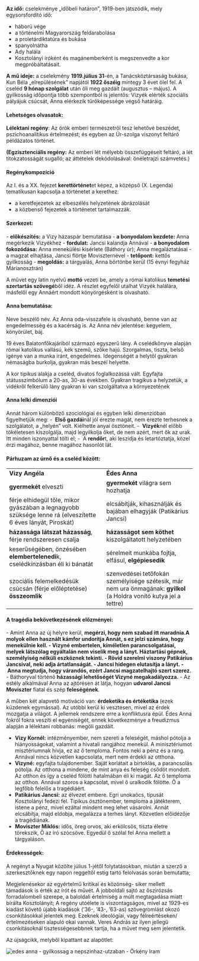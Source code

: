 **Az idő:** cselekménye „időbeli határon”, 1919-ben játszódik, mely egysorsfordító idő:

- háború vége
- a történelmi Magyarország feldarabolása
- a proletárdiktatúra és bukása
- spanyolnátha
- Ady halála
- Kosztolányi íróként és magánemberként is megszenvedte a kor megpróbáltatásait.

**A mű ideje:** a cselekmény **1919.július 31**-én, a Tanácsköztársaság bukása, Kun Béla „elrepülésének” napjától **1922 őszéig** mintegy 3 évet ölel fel. A cseléd **9 hónap szolgálat** után öli meg gazdáit (augusztus – május). A gyilkosság időpontja több szempontból is jelentős: Vizyék elérték szociális pályájuk csúcsát, Anna elérkezik tűrőképessége végső határáig.

#### **Lehetséges olvasatok:**

**Lélektani regény**: Az örök emberi természetről tesz lehetővé beszédet, pszichoanalitikus értelmezést; és egyben az Úr-szolga viszonyt feltáró példázatos történet.

**(Egzisztenciális regény:** Az emberi lét mélyebb összefüggéseit feltáró, a lét titokzatosságát sugalló; az áttételek dekódolásával: önéletrajzi számvetés.)

#### **Regénykompozíció**

Az I. és a XX. fejezet **kerettörténet**et képez, a középső (X. Legenda) tematikusan kapcsolja a történetet a kerethez:

- a keretfejezetek az elbeszélés helyzetének ábrázolását
- a közbenső fejezetek a történetet tartalmazzák.

#### **Szerkezet:**

- **előkészítés:** a Vizy házaspár bemutatása
- **a bonyodalom kezdete:** Anna megérkezik Vizyékhez
- **fordulat:** Jancsi kalandja Annával
- **a bonyodalom fokozódása:** Anna menekülési kísérlete (Báthory úr); Anna megaláztatásai - a magzat elhajtása, Jancsi flörtje Moviszternével
- **tetőpont:** kettős gyilkosság
- **megoldás:** a tárgyalás, Anna börtönbe kerül (15 évnyi fegyház Márianosztrán)

A művet egy latin nyelvű **mottó** vezeti be, amely a római katolikus **temetési szertartás szövegé**ből idéz. A részlet egyfelől utalhat Vizyék halálára, másfelől egy Annáért mondott könyörgésként is olvasható.

#### **Anna bemutatása:**

Neve beszélő név. Az Anna oda-visszafele is olvasható, benne van az engedelmesség és a kacérság is. Az Anna név jelentése: kegyelem, könyörület, báj.

19 éves Balatonfőkajáriból származó egyszerű lány. A cselédkönyve alapján római katolikus vallású, kék szemű, szőke hajú. Szorgalmas, tiszta, belső igénye van a munka iránt, engedelmes. Idegenségét a helytől gyakran némaságba burkolja, gyakran más beszél helyette.

A kor tipikus alakja a cseléd, divatos foglalkozássá vált. Egyfajta státusszimbólum a 20-as, 30-as években. Gyakran tragikus a helyzetük, a vidékről felkerülő lány gyakran ki van szolgáltatva a környezetének

#### **Anna lelki dimenziói**

Annát három különböző szociológiai és egyben lelki dimenzióban figyelhetjük meg:
-  **Első gazdái**nál jól érezte magát, nem érezte terhesnek a szolgálatot, a „helyén” volt. Kiélhette anyai ösztöneit.
-  **Vizyék**nél előbb tökéletesen kiszolgálja, majd legyilkolja őket, de nem azért, mert ők az urak. Itt minden iszonyattal tölti el;
-  A **rendőr**t, aki leszidja és letartóztatja, közel érzi magához, benne magához hasonlót lát.

#### **Párhuzam az úrnő és a cseléd között:**

|                                                                                                             |                                                                                                                      |
| ----------------------------------------------------------------------------------------------------------- | -------------------------------------------------------------------------------------------------------------------- |
| **Vizy Angéla**                                                                                             | **Édes Anna**                                                                                                        |
| **gyermekét** elveszti                                                                                      | **gyermekét** világra sem hozhatja                                                                                   |
| férje elhidegül tőle, mikor gyászában a legnagyobb szüksége lenne rá (elveszítette 6 éves lányát, Piroskát) | elcsábítják, kihasználják és bajában elhagyják (Patikárius Jancsi)                                                   |
| **házassága látszat** **házasság**, férje rendszeresen csalja                                               | **házasságot sem köthet** kiszolgáltatott helyzetében                                                                |
| keserűségében, önzésében **elembertelenedi**k, cselédkínzásban éli ki bánatát                               | sérelmeit munkába fojtja, elfásul, **elgépiesedik**                                                                  |
| szociális felemelkedésük csúcsán (férje előléptetése) **összeomlik**                                        | szenvedései tetőfokán személyisége szétesik, már nem ura önmagának: **gyilkol** (a Holdra vonító kutya jel a tettre) |

#### **A tragédia bekövetkezésének előzményei:**

- Amint Anna az új helyre kerül, **megérzi, hogy nem szabad itt maradnia.**A molyok ellen használt **kámfor** undorítja Annát, s ez jelzi számára, hogy menekülnie kell.
- **Vizyné embertelen**, kíméletlen parancsolgatásai, melyek látszólag egyáltalán nem viselik meg a lányt. Háztartási gépnek, személyiség nélküli eszköznek tekinti.
- Rövid **szerelmi viszony Patikárius Jancsival**, neki adja ártatlanságát.
- Jancsi hidegen elutasítja a lányt.
- Anna megtudja, hogy várandós, ezért Jancsi **magzatelhajtó** szert szerez**.**
- Báthoryval történő **házassági lehetőségét Vizyné megakadályozza.**
- Az estély alkalmával Anna az ajtórésen át látja, hogyan **udvarol Jancsi Moviszter** fiatal és szép **feleségének**.

A műben két alapvető motiváció van: **érdeketika és értéketika** (ezek küzdenek egymással). Az utóbbi kerül ki vesztesen, mivel az érdek mozgatja a világot. A jellemek rendszere erre a konfliktusra épül. Édes Anna fokról fokra veszíti el egyéniségét, ennek következménye a freudizmus alapján a lélektani robbanás: megöli gazdáit.

- **Vizy Kornél:** intézményember, nem szereti a feleségét, máshol pótolja a hiányosságokat, valamint a hivatali rangjához menekül. A minisztériumot misztériumnak hívja, ez az ő temploma. Fontos neki a pénz és a rang. Annával nincs közvetlen kapcsolata, mert nem érdekli az otthona.
- **Vizyné:** egyfajta tulajdonember. Saját korlátait a birtoklás, a parancsolás pótolja. Az otthona a mindene, de mint anya és feleség csődöt mondott. Az otthon és így a cseléd fölötti hatalmában éli ki magát. Az ő temploma az otthon. Annával szoros a kapcsolat, mivel ő uralkodik fölötte. Ő a legfőbb felelős a tragédiáért.
- **Patikárius Jancsi:** az élvezet embere. Egri unokaöcs, típusát Kosztolányi fedezi fel. Tipikus ösztönember, temploma a játékterem, istene a pénz, mivel ezáltal mindent meg lehet vásárolni. Annát elcsábítja, majd eldobja, megalázza a terhes lányt. Közvetlen előidézője a tragédiának.
- **Moviszter Miklós:** idős, öreg orvos, aki erkölcsös, tiszta életre törekszik, Ő az író szócsöve. Egyedül ő szólal fel Anna mellett a tárgyaláson.

#### **Érdekességek:**

A regényt a Nyugat közölte július 1-jétől folytatásokban, miután a szerző a szerkesztőknek egy napon reggeltől estig tartó felolvasás során bemutatta;

Megjelenésekor az egyértelmű kritikai és közönség- siker mellett támadások is érték az írót és művét. A jobboldali sajtó az őszirózsás forradalombeli szerepe, a baloldali értelmiség a múlt megtagadása miatt bírálta Kosztolányit; A regény utóélete is viszontagságos, mivel az 1929-es kiadást követő újabb kiadások (’36-, ’43-, ’63-as) szövegromlást okozó csonkításokkal jelentek meg. Ezeknek ideológiai, vagy félreértéseken/értelmezéseken alapuló okai vannak. Veres András az ilyen jellegű csonkításoknál tisztességesebbnek tartja, ha a művet meg sem jelentetik.

Az újságcikk, melyből kipattant az alapötlet:

![edes anna - gyilkossag a nepszinhaz-utzaban - Örkény Iram](file:///C:/Users/Vagvo/AppData/Local/Temp/msohtmlclip1/01/clip_image003.jpg)
